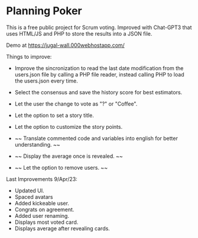 # Planning Poker 
This is a free public project for Scrum voting.
Improved with Chat-GPT3 that uses HTML/JS and PHP to store the results into a JSON file.

Demo at https://jugal-wall.000webhostapp.com/

Things to improve:
* Improve the sincronization to read the last date modification from the users.json file by calling a PHP file reader, instead calling PHP to load the users.json every time.
* Select the consensus and save the history score for best estimators.
* Let the user the change to vote as "?" or "Coffee".
* Let the option to set a story title.
* Let the option to customize the story points.

* ~~ Translate commented code and variables into english for better understanding. ~~
* ~~ Display the average once is revealed. ~~
* ~~ Let the option to remove users. ~~

Last Improvements 9/Apr/23:
* Updated UI.
* Spaced avatars
* Added kickeable user.
* Congrats on agreement.
* Added user renaming.
* Displays most voted card.
* Displays average after revealing cards.

